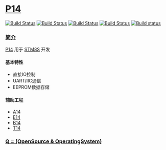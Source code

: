 ﻿# [P14](https://github.com/OS-Q/P14)

[![Build Status](https://github.com/OS-Q/P14/workflows/macos/badge.svg)](https://github.com/OS-Q/P14/actions/workflows/macos.yml)
[![Build Status](https://github.com/OS-Q/P14/workflows/ubuntu/badge.svg)](https://github.com/OS-Q/P14/actions/workflows/ubuntu.yml)
[![Build Status](https://github.com/OS-Q/P14/workflows/windows/badge.svg)](https://github.com/OS-Q/P14/actions/workflows/windows.yml)
[![Build Status](https://travis-ci.com/OS-Q/P14.svg?branch=master)](https://travis-ci.com/OS-Q/P14)
[![Build status](https://ci.appveyor.com/api/projects/status/p08jsu3nvloyo7pu?svg=true)](https://ci.appveyor.com/project/Qitas/p14)
### [简介](https://github.com/OS-Q/P14/wiki)

[P14](https://github.com/OS-Q/P14) 用于 [STM8S](https://www.st.com/zh/microcontrollers-microprocessors/stm8s-series.html) 开发

#### 基本特性

* 直接IO控制
* UART/IIC通信
* EEPROM数据存储

#### 辅助工程

* [A14](https://github.com/OS-Q/A14)
* [E14](https://github.com/OS-Q/E14)
* [B14](https://github.com/OS-Q/B14)
* [T14](https://github.com/OS-Q/T14)

### [Q = (OpenSource & OperatingSystem) ](http://www.OS-Q.com)
